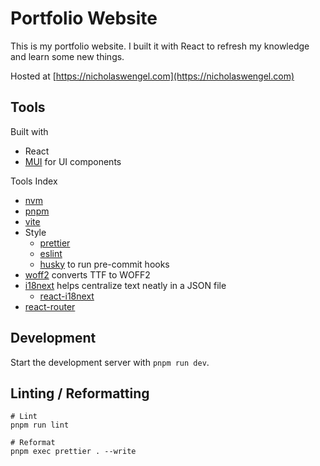 # Portfolio Website

This is my portfolio website. I built it with React to refresh my knowledge and learn some new things.

Hosted at [https://nicholaswengel.com](https://nicholaswengel.com)

## Tools

Built with
- React
- [MUI](https://mui.com/) for UI components

Tools Index
- [nvm](https://github.com/nvm-sh/nvm#installing-and-updating)
- [pnpm](https://pnpm.io/installation)
- [vite](https://vitejs.dev/guide/)
- Style
  - [prettier](https://prettier.io/docs/en/install.html)
  - [eslint](https://eslint.org/docs/latest/use/getting-started)
  - [husky](https://typicode.github.io/husky/) to run pre-commit hooks
- [woff2](https://github.com/google/woff2) converts TTF to WOFF2
- [i18next](https://www.i18next.com/) helps centralize text neatly in a JSON file
  - [react-i18next](https://react.i18next.com/)
- [react-router](https://reactrouter.com/en/main/start/tutorial)

## Development

Start the development server with `pnpm run dev`.

## Linting / Reformatting

```
# Lint
pnpm run lint

# Reformat
pnpm exec prettier . --write
```
